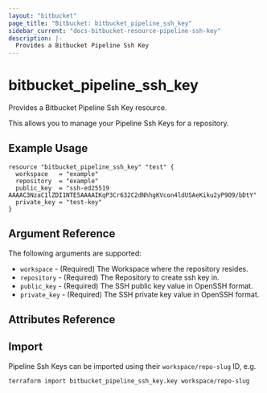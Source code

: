 ```yaml
---
layout: "bitbucket"
page_title: "Bitbucket: bitbucket_pipeline_ssh_key"
sidebar_current: "docs-bitbucket-resource-pipeline-ssh-key"
description: |-
  Provides a Bitbucket Pipeline Ssh Key
---
```


# bitbucket\_pipeline\_ssh\_key

Provides a Bitbucket Pipeline Ssh Key resource.

This allows you to manage your Pipeline Ssh Keys for a repository.

## Example Usage

```hcl
resource "bitbucket_pipeline_ssh_key" "test" {
  workspace   = "example"
  repository  = "example"  
  public_key  = "ssh-ed25519 AAAAC3NzaC1lZDI1NTE5AAAAIKqP3Cr632C2dNhhgKVcon4ldUSAeKiku2yP9O9/bDtY"
  private_key = "test-key"
}
```

## Argument Reference

The following arguments are supported:

* `workspace` - (Required) The Workspace where the repository resides.
* `repository` - (Required) The Repository to create ssh key in.
* `public_key` - (Required) The SSH public key value in OpenSSH format.
* `private_key` - (Required) The SSH private key value in OpenSSH format.

## Attributes Reference

## Import

Pipeline Ssh Keys can be imported using their `workspace/repo-slug` ID, e.g.

```sh
terraform import bitbucket_pipeline_ssh_key.key workspace/repo-slug
```
